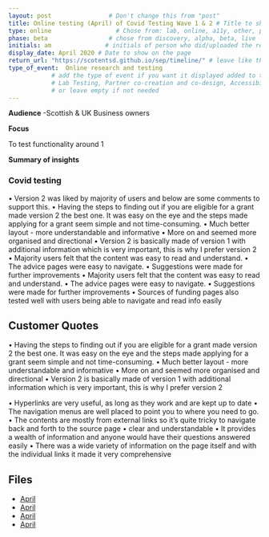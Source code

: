 ```yaml
---
layout: post                # Don't change this from "post"
title: Online testing (April) of Covid Testing Wave 1 & 2 # Title to show on the page
type: online                  # Chose from: lab, online, a11y, other, partner
phase: beta                 # chose from discovery, alpha, beta, live
initials: am               # initials of person who did/uploaded the research
display_date: April 2020 # Date to show on the page
return_url: "https://scotentsd.github.io/sep/timeline/" # leave like this         
type_of_event:  Online research and testing            
            # add the type of event if you want it displayed added to the heading when the post if clicked on
            # Lab Testing, Partner co-creation and co-design, Accessibility, Online research and testing, Events, F2F and testing
            # or leave empty if not needed
---
```


**Audience**
-Scottish & UK Business owners

**Focus**

To test functionality around
1

**Summary of insights**

### Covid testing
•	Version 2 was liked by majority of users and below are some comments to support this.
•	Having the steps to finding out if you are eligible for a grant made version 2 the best one. It was easy on the eye and the steps made applying for a grant seem simple and not time-consuming.
•	Much better layout - more understandable and informative
•	More on and seemed more organised and directional
•	Version 2 is basically made of version 1 with additional information which is very important, this is why I prefer version 2
•	Majority users felt that the content was easy to read and understand.
•	The advice pages were easy to navigate.
•	Suggestions were made for further improvements
•	Majority users felt that the content was easy to read and understand.
•	The advice pages were easy to navigate.
•	Suggestions were made for further improvements
•	Sources of funding pages also tested well with users being able to navigate and read info easily


## Customer Quotes
•	Having the steps to finding out if you are eligible for a grant made version 2 the best one. It was easy on the eye and the steps made applying for a grant seem simple and not time-consuming.
•	Much better layout - more understandable and informative
•	More on and seemed more organised and directional
•	Version 2 is basically made of version 1 with additional information which is very important, this is why I prefer version 2

•	Hyperlinks are very useful, as long as they work and are kept up to date
•	The navigation menus are well placed to point you to where you need to go.
•	The contents are mostly from external links so it’s quite tricky to navigate back and forth to the source page
•	clear and understandable
•	It provides a wealth of information and anyone would have their questions answered easily
•	There was a wide variety of information on the page itself and with the individual links it made it very comprehensive




## Files
- [April](https://scotentsd.github.io/sep/files/)
- [April](https://scotentsd.github.io/sep/files/)
- [April](https://scotentsd.github.io/sep/files/)
- [April](https://scotentsd.github.io/sep/files/)
